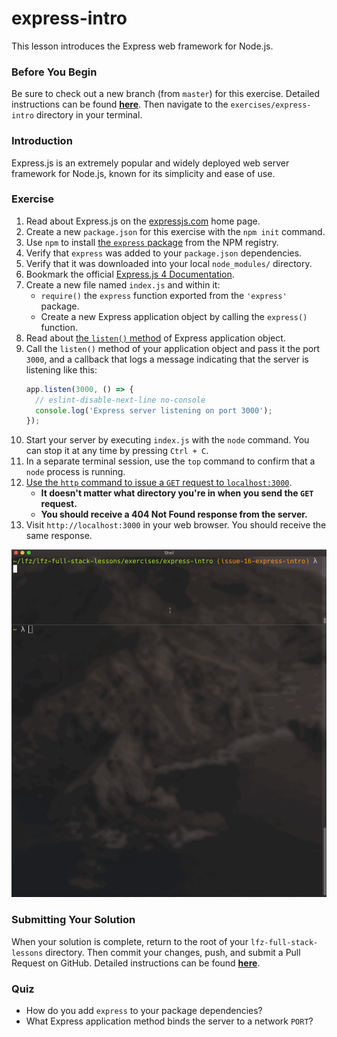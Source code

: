 # express-intro

This lesson introduces the Express web framework for Node.js.

### Before You Begin

Be sure to check out a new branch (from `master`) for this exercise. Detailed instructions can be found [**here**](../../guides/before-each-exercise.md). Then navigate to the `exercises/express-intro` directory in your terminal.

### Introduction

Express.js is an extremely popular and widely deployed web server framework for Node.js, known for its simplicity and ease of use.

### Exercise

1. Read about Express.js on the [expressjs.com](https://expressjs.com) home page.
1. Create a new `package.json` for this exercise with the `npm init` command.
1. Use `npm` to install [the `express` package](https://www.npmjs.com/package/express) from the NPM registry.
1. Verify that `express` was added to your `package.json` dependencies.
1. Verify that it was downloaded into your local `node_modules/` directory.
1. Bookmark the official [Express.js 4 Documentation](https://expressjs.com/en/4x/api.html).
1. Create a new file named `index.js` and within it:
    - `require()` the `express` function exported from the `'express'` package.
    - Create a new Express application object by calling the `express()` function.
1. Read about [the `listen()` method](https://expressjs.com/en/4x/api.html#app.listen) of Express application object.
1. Call the `listen()` method of your application object and pass it the port `3000`, and a callback that logs a message indicating that the server is listening like this:
    ```js
    app.listen(3000, () => {
      // eslint-disable-next-line no-console
      console.log('Express server listening on port 3000');
    });
    ```
1. Start your server by executing `index.js` with the `node` command. You can stop it at any time by pressing `Ctrl + C`.
1. In a separate terminal session, use the `top` command to confirm that a `node` process is running.
1. [Use the `http` command to issue a `GET` request to `localhost:3000`](https://httpie.org/doc#examples).
    - **It doesn't matter what directory you're in when you send the `GET` request.**
    - **You should receive a 404 Not Found response from the server.**
1. Visit `http://localhost:3000` in your web browser. You should receive the same response.


<p align="middle">
  <img src="images/express-intro.gif">
</p>

### Submitting Your Solution

When your solution is complete, return to the root of your `lfz-full-stack-lessons` directory. Then commit your changes, push, and submit a Pull Request on GitHub. Detailed instructions can be found [**here**](../../guides/after-each-exercise.md).

### Quiz

- How do you add `express` to your package dependencies?
- What Express application method binds the server to a network `PORT`?
